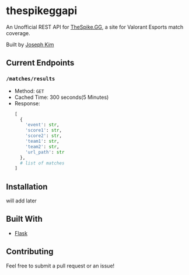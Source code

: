 # thespikeggapi

An Unofficial REST API for [TheSpike.GG](https://www.thespike.gg/), a site for Valorant Esports match coverage.

Built by [Joseph Kim](https://github.com/josephsookim/)

## Current Endpoints

### `/matches/results`

- Method: `GET`
- Cached Time: 300 seconds(5 Minutes)
- Response:
  ```python
  [
    {
      'event': str,
      'score1': str,
      'score2': str,
      'team1': str,
      'team2': str,
      'url_path': str
    },
    # list of matches
  ]
  ```
  
## Installation
will add later

## Built With

- [Flask](https://flask.palletsprojects.com/en/1.1.x/)

## Contributing

Feel free to submit a pull request or an issue!

